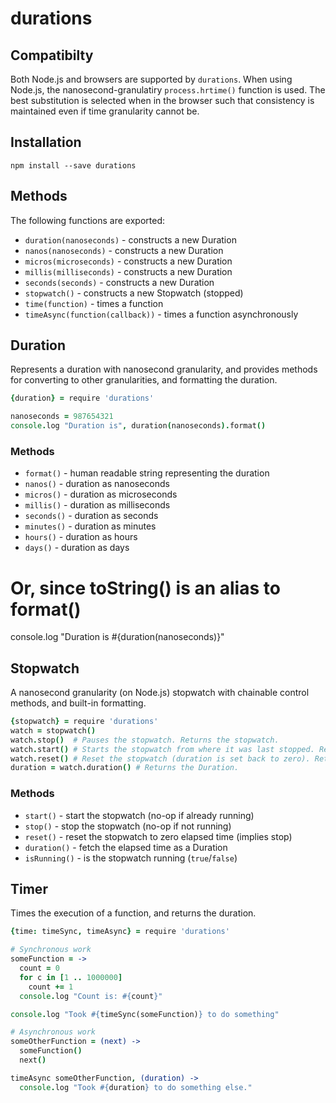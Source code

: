 # durations

## Compatibilty

Both Node.js and browsers are supported by `durations`. When using Node.js, the nanosecond-granulatiry `process.hrtime()` function is used. The best substitution is selected when in the browser such that consistency is maintained even if time granularity cannot be.

## Installation

```shell
npm install --save durations
```

## Methods

The following functions are exported:
* `duration(nanoseconds)` - constructs a new Duration
* `nanos(nanoseconds)` - constructs a new Duration
* `micros(microseconds)` - constructs a new Duration
* `millis(milliseconds)` - constructs a new Duration
* `seconds(seconds)` - constructs a new Duration
* `stopwatch()` - constructs a new Stopwatch (stopped)
* `time(function)` - times a function
* `timeAsync(function(callback))` - times a function asynchronously

## Duration

Represents a duration with nanosecond granularity, and provides methods
for converting to other granularities, and formatting the duration.

```coffeescript
{duration} = require 'durations'

nanoseconds = 987654321
console.log "Duration is", duration(nanoseconds).format()
```

### Methods
* `format()` - human readable string representing the duration
* `nanos()` - duration as nanoseconds
* `micros()` - duration as microseconds
* `millis()` - duration as milliseconds
* `seconds()` - duration as seconds
* `minutes()` - duration as minutes
* `hours()` - duration as hours
* `days()` - duration as days

# Or, since toString() is an alias to format()
console.log "Duration is #{duration(nanoseconds)}"

## Stopwatch

A nanosecond granularity (on Node.js) stopwatch with chainable control methods,
and built-in formatting.

```coffeescript
{stopwatch} = require 'durations'
watch = stopwatch()
watch.stop()  # Pauses the stopwatch. Returns the stopwatch.
watch.start() # Starts the stopwatch from where it was last stopped. Returns the stopwatch.
watch.reset() # Reset the stopwatch (duration is set back to zero). Returns the stopwatch.
duration = watch.duration() # Returns the Duration.
```

### Methods
* `start()` - start the stopwatch (no-op if already running)
* `stop()` - stop the stopwatch (no-op if not running)
* `reset()` - reset the stopwatch to zero elapsed time (implies stop)
* `duration()` - fetch the elapsed time as a Duration
* `isRunning()` -  is the stopwatch running (`true`/`false`)

## Timer

Times the execution of a function, and returns the duration.

```coffeescript
{time: timeSync, timeAsync} = require 'durations'

# Synchronous work
someFunction = ->
  count = 0
  for c in [1 .. 1000000]
    count += 1
  console.log "Count is: #{count}"

console.log "Took #{timeSync(someFunction)} to do something"

# Asynchronous work
someOtherFunction = (next) ->
  someFunction()
  next()

timeAsync someOtherFunction, (duration) ->
  console.log "Took #{duration} to do something else."
```

